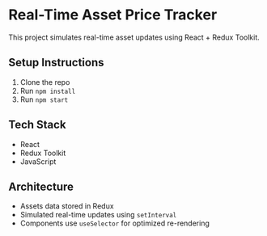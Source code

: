 # Real-Time Asset Price Tracker

This project simulates real-time asset updates using React + Redux Toolkit.

## Setup Instructions

1. Clone the repo
2. Run `npm install`
3. Run `npm start`

## Tech Stack

- React
- Redux Toolkit
- JavaScript

## Architecture

- Assets data stored in Redux
- Simulated real-time updates using `setInterval`
- Components use `useSelector` for optimized re-rendering
